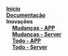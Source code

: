 **[Inicio](https://github.com/hozeis/moveis-master/wiki)**  
**[Documentação](https://github.com/hozeis/moveis-master/wiki/Documentação)**  
**Inovações**  
&nbsp;&nbsp;&nbsp;&nbsp;**[Mudanças - APP](https://github.com/hozeis/moveis-master/wiki/Mudanças-APP)**  
&nbsp;&nbsp;&nbsp;&nbsp;**[Mudanças - Server](https://github.com/hozeis/moveis-master/wiki/Mudanças-Server)**  
&nbsp;&nbsp;&nbsp;&nbsp;**[Todo - APP](https://github.com/hozeis/moveis-master/wiki/Todo-APP)**  
&nbsp;&nbsp;&nbsp;&nbsp;**[Todo - Server](https://github.com/hozeis/moveis-master/wiki/Todo-Server)**  

